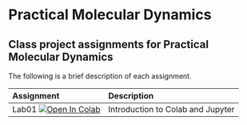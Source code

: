 # Practical Molecular Dynamics

## Class project assignments for Practical Molecular Dynamics

The following is a brief description of each assignment.

| Assignment| Description                       |
|:--------|:--------|
| Lab01 [![Open In Colab](https://colab.research.google.com/assets/colab-badge.svg)](https://github.com/dgoppenheimer/Molecular-Dynamics/blob/main/oppenheimerd_Lab01_intro_jupyter.ipynb) | Introduction to Colab and Jupyter |
